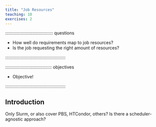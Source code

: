 ```yaml
---
title: "Job Resources"
teaching: 10
exercises: 2
---
```


:::::::::::::::::::::::::::::::::::::: questions 

- How well do requirements map to job resources?
- Is the job requesting the right amount of resources?

::::::::::::::::::::::::::::::::::::::::::::::::

::::::::::::::::::::::::::::::::::::: objectives

- Objective!

::::::::::::::::::::::::::::::::::::::::::::::::

## Introduction
Only Slurm, or also cover PBS, HTCondor, others?
Is there a scheduler-agnostic approach?
